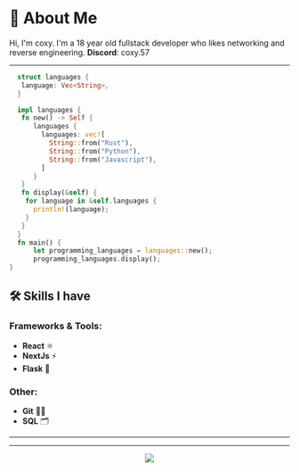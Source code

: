 

# 👋 About Me

Hi, I'm coxy. I'm a 18 year old fullstack developer who likes networking and reverse engineering. 
**Discord**: coxy.57


---

```rust
  struct languages {
   language: Vec<String>,
  }

  impl languages {
   fn new() -> Self {
      languages {
        languages: vec![
          String::from("Rust"),
          String::from("Python"),
          String::from("Javascript"),
        ]
      }
   }
   fn display(&self) {
    for language in &self.languages {
      println!(language);
    }
   }
  }
  fn main() {
      let programming_languages = languages::new();
      programming_languages.display();
}
```
## 🛠️ Skills I have

### Frameworks & Tools:
- **React** ⚛️  
- **NextJs** ⚡  
- **Flask** 🍃  

### Other:
- **Git** 🧑‍💻  
- **SQL** 🗂️  
---

---



<p align="center"> <img src="https://github-readme-stats.vercel.app/api?username=1coxy57&theme=tokyonight&show_icons=true&card_width=1100"> </p>
